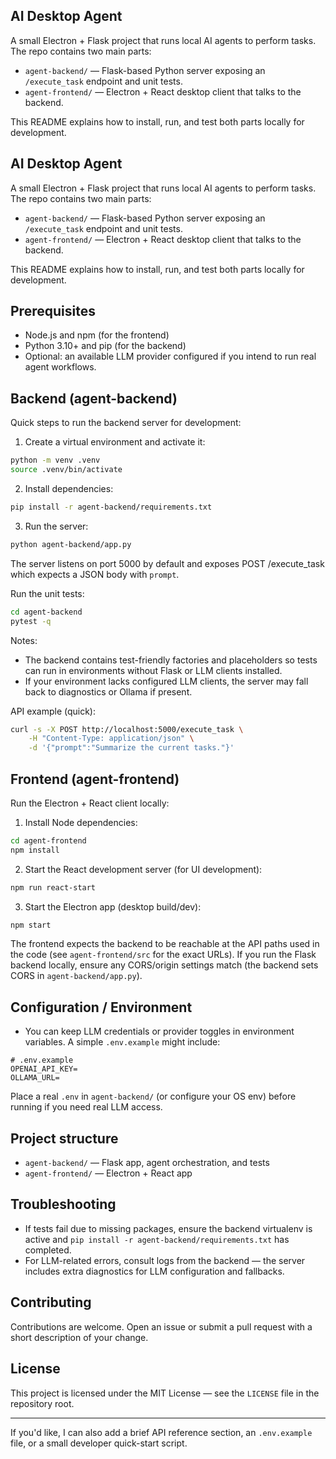 ## AI Desktop Agent

A small Electron + Flask project that runs local AI agents to perform tasks. The repo contains two main parts:

- `agent-backend/` — Flask-based Python server exposing an `/execute_task` endpoint and unit tests.
- `agent-frontend/` — Electron + React desktop client that talks to the backend.

This README explains how to install, run, and test both parts locally for development.

## AI Desktop Agent

A small Electron + Flask project that runs local AI agents to perform tasks. The repo contains two main parts:

- `agent-backend/` — Flask-based Python server exposing an `/execute_task` endpoint and unit tests.
- `agent-frontend/` — Electron + React desktop client that talks to the backend.

This README explains how to install, run, and test both parts locally for development.

## Prerequisites

- Node.js and npm (for the frontend)
- Python 3.10+ and pip (for the backend)
- Optional: an available LLM provider configured if you intend to run real agent workflows.

## Backend (agent-backend)

Quick steps to run the backend server for development:

1. Create a virtual environment and activate it:

```bash
python -m venv .venv
source .venv/bin/activate
```

2. Install dependencies:

```bash
pip install -r agent-backend/requirements.txt
```

3. Run the server:

```bash
python agent-backend/app.py
```

The server listens on port 5000 by default and exposes POST /execute_task which expects a JSON body with `prompt`.

Run the unit tests:

```bash
cd agent-backend
pytest -q
```

Notes:
- The backend contains test-friendly factories and placeholders so tests can run in environments without Flask or LLM clients installed.
- If your environment lacks configured LLM clients, the server may fall back to diagnostics or Ollama if present.

API example (quick):

```bash
curl -s -X POST http://localhost:5000/execute_task \
	-H "Content-Type: application/json" \
	-d '{"prompt":"Summarize the current tasks."}'
```

## Frontend (agent-frontend)

Run the Electron + React client locally:

1. Install Node dependencies:

```bash
cd agent-frontend
npm install
```

2. Start the React development server (for UI development):

```bash
npm run react-start
```

3. Start the Electron app (desktop build/dev):

```bash
npm start
```

The frontend expects the backend to be reachable at the API paths used in the code (see `agent-frontend/src` for the exact URLs). If you run the Flask backend locally, ensure any CORS/origin settings match (the backend sets CORS in `agent-backend/app.py`).

## Configuration / Environment

- You can keep LLM credentials or provider toggles in environment variables. A simple `.env.example` might include:

```text
# .env.example
OPENAI_API_KEY=
OLLAMA_URL=
```

Place a real `.env` in `agent-backend/` (or configure your OS env) before running if you need real LLM access.

## Project structure

- `agent-backend/` — Flask app, agent orchestration, and tests
- `agent-frontend/` — Electron + React app

## Troubleshooting

- If tests fail due to missing packages, ensure the backend virtualenv is active and `pip install -r agent-backend/requirements.txt` has completed.
- For LLM-related errors, consult logs from the backend — the server includes extra diagnostics for LLM configuration and fallbacks.

## Contributing

Contributions are welcome. Open an issue or submit a pull request with a short description of your change.

## License

This project is licensed under the MIT License — see the `LICENSE` file in the repository root.

---

If you'd like, I can also add a brief API reference section, an `.env.example` file, or a small developer quick-start script.
